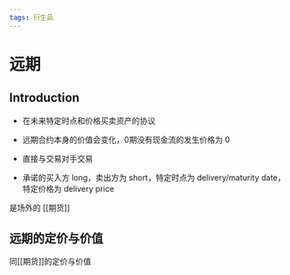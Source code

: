 ```yaml
---
tags: 衍生品
---
```

# 远期

## Introduction

- 在未来特定时点和价格买卖资产的协议

- 远期合约本身的价值会变化，0期没有现金流的发生价格为 0

- 直接与交易对手交易

- 承诺的买入方 long，卖出方为 short，特定时点为 delivery/maturity date，特定价格为 delivery price

是场外的 [[期货]]

## 远期的定价与价值

同[[期货]]的定价与价值
